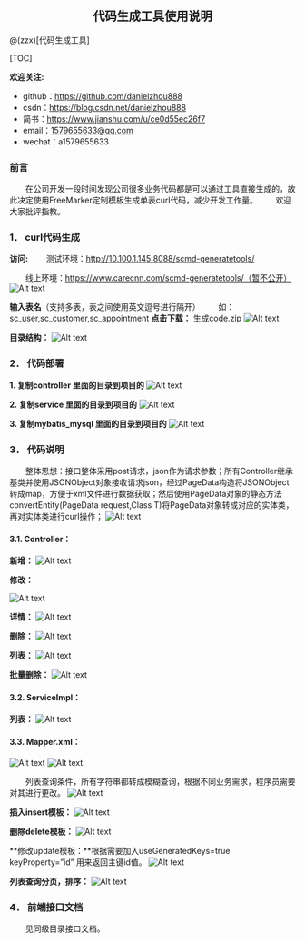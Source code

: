 <h2><center>代码生成工具使用说明</center></h2>
@(zzx)[代码生成工具]


[TOC]

**欢迎关注:**
* github：https://github.com/danielzhou888
* csdn：https://blog.csdn.net/danielzhou888
* 简书：https://www.jianshu.com/u/ce0d55ec26f7
* email：1579655633@qq.com 
* wechat：a1579655633 


### 前言
&emsp;&emsp;在公司开发一段时间发现公司很多业务代码都是可以通过工具直接生成的，故此决定使用FreeMarker定制模板生成单表curl代码，减少开发工作量。
&emsp;&emsp;欢迎大家批评指教。

### 1．	curl代码生成
**访问:**
&emsp;&emsp;测试环境：http://10.100.1.145:8088/scmd-generatetools/

&emsp;&emsp;线上环境：https://www.carecnn.com/scmd-generatetools/（暂不公开）
![Alt text](./_[{[6ZW{609NMXRSTGD74@V.png)


 **输入表名**（支持多表，表之间使用英文逗号进行隔开）
 &emsp;&emsp;如：sc_user,sc_customer,sc_appointment
**点击下载：**    生成code.zip
![Alt text](./9YVJ$ROQ9K2G}V8Y`_NHV.png)


**目录结构：** 
![Alt text](./@SSHSAD$$VOKCAK9{}7LJA.png)



### 2．	代码部署
**1.	复制controller 里面的目录到项目的**
![Alt text](./_0RC7Q36D8O@A9HCM@N9V1.png)
 
**2.	复制service 里面的目录到项目的**
![Alt text](./HI_W7E4WW6[Y9KK2CB5.png)
 
**3.	复制mybatis_mysql 里面的目录到项目的**
![Alt text](./VRYGURWPV`HY__FYXTW70.png)

 
### 3．	代码说明
&emsp;&emsp;整体思想：接口整体采用post请求，json作为请求参数；所有Controller继承基类并使用JSONObject对象接收请求json，经过PageData构造将JSONObject转成map，方便于xml文件进行数据获取；然后使用PageData对象的静态方法convertEntity(PageData request,Class<T> T)将PageData对象转成对应的实体类，再对实体类进行curl操作；
 ![Alt text](./4H~BR6C7BCJUUWUCANDZ4`Y.png)


#### 3.1.	Controller：
**新增：**
 ![Alt text](./GX6L7XM{WTL~XM4_$$}MFTB.png)

**修改：**
 
![Alt text](./5WAJSIKN37N3K{EKHIOD0.png)


**详情：**
![Alt text](./TBSU[V`$5X]7OOOWR3B4]UV.png)

 
**删除：**
![Alt text](./CI`}[RI1BGG22~QJOB5SL94.png)


 
**列表：**
![Alt text](./JPC`7Z[@_PCX5}MI}@WB3A.png)

 
**批量删除：**
![Alt text](./~HQ188V8O`NK6F$MN}6T.png)

 
#### 3.2.	ServiceImpl：
**列表：**
![Alt text](./JZY69_H[~RYOYVM]Q6KRB.png)

#### 3.3.	Mapper.xml：
 
 ![Alt text](./`K[Y{@AUA5W@GDS2{`54Y.png)
 ![Alt text](./5NAGGQ`30P30_U1VX2FO}E1.png)


 &emsp;&emsp;列表查询条件，所有字符串都转成模糊查询，根据不同业务需求，程序员需要对其进行更改。
![Alt text](./KFQ]8HSGYI6W1ET]MIK34.png)

 
**插入insert模板：**
 ![Alt text](./G_]$05XIP{}A8NPYMT_49WT.png)



**删除delete模板：**
![Alt text](./SY4]K31783L_`ISD6@42BS.png)

 
**修改update模板：**根据需要加入useGeneratedKeys=true  keyProperty=”id” 用来返回主键id值。
![Alt text](./QDQMHXE7KNKXAYTGM5RRYN.png)

 
**列表查询分页，排序：**
![Alt text](./@ZNQK}5ROSC_$~2I[F.png)
### 4．	前端接口文档

&emsp;&emsp;见同级目录接口文档。

